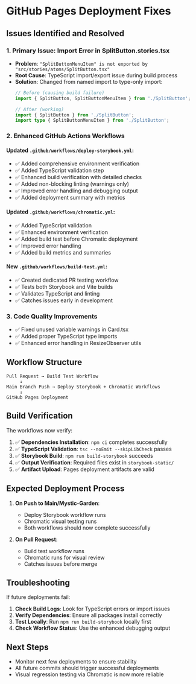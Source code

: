 # GitHub Pages Deployment Fixes

## Issues Identified and Resolved

### 1. **Primary Issue: Import Error in SplitButton.stories.tsx**
- **Problem**: `"SplitButtonMenuItem" is not exported by "src/stories/atoms/SplitButton.tsx"`
- **Root Cause**: TypeScript import/export issue during build process
- **Solution**: Changed from named import to type-only import:
  ```typescript
  // Before (causing build failure)
  import { SplitButton, SplitButtonMenuItem } from './SplitButton';
  
  // After (working)
  import { SplitButton } from './SplitButton';
  import type { SplitButtonMenuItem } from './SplitButton';
  ```

### 2. **Enhanced GitHub Actions Workflows**

#### Updated `.github/workflows/deploy-storybook.yml`:
- ✅ Added comprehensive environment verification
- ✅ Added TypeScript validation step
- ✅ Enhanced build verification with detailed checks
- ✅ Added non-blocking linting (warnings only)
- ✅ Improved error handling and debugging output
- ✅ Added deployment summary with metrics

#### Updated `.github/workflows/chromatic.yml`:
- ✅ Added TypeScript validation
- ✅ Enhanced environment verification
- ✅ Added build test before Chromatic deployment
- ✅ Improved error handling
- ✅ Added build metrics and summaries

#### New `.github/workflows/build-test.yml`:
- ✅ Created dedicated PR testing workflow
- ✅ Tests both Storybook and Vite builds
- ✅ Validates TypeScript and linting
- ✅ Catches issues early in development

### 3. **Code Quality Improvements**
- ✅ Fixed unused variable warnings in Card.tsx
- ✅ Added proper TypeScript type imports
- ✅ Enhanced error handling in ResizeObserver utils

## Workflow Structure

```
Pull Request → Build Test Workflow
     ↓
Main Branch Push → Deploy Storybook + Chromatic Workflows
     ↓
GitHub Pages Deployment
```

## Build Verification

The workflows now verify:
1. ✅ **Dependencies Installation**: `npm ci` completes successfully
2. ✅ **TypeScript Validation**: `tsc --noEmit --skipLibCheck` passes
3. ✅ **Storybook Build**: `npm run build-storybook` succeeds
4. ✅ **Output Verification**: Required files exist in `storybook-static/`
5. ✅ **Artifact Upload**: Pages deployment artifacts are valid

## Expected Deployment Process

1. **On Push to Main/Mystic-Garden**:
   - Deploy Storybook workflow runs
   - Chromatic visual testing runs
   - Both workflows should now complete successfully

2. **On Pull Request**:
   - Build test workflow runs
   - Chromatic runs for visual review
   - Catches issues before merge

## Troubleshooting

If future deployments fail:

1. **Check Build Logs**: Look for TypeScript errors or import issues
2. **Verify Dependencies**: Ensure all packages install correctly
3. **Test Locally**: Run `npm run build-storybook` locally first
4. **Check Workflow Status**: Use the enhanced debugging output

## Next Steps

- Monitor next few deployments to ensure stability
- All future commits should trigger successful deployments
- Visual regression testing via Chromatic is now more reliable
